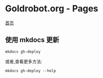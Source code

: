 # Goldrobot.org - Pages

[首页](https://fjxhkj.github.io/goldrobot/)

## 使用 mkdocs 更新

```
mkdocs gh-deploy
```

或者,查看更多方法:

```
mkdocs gh-deploy --help
```